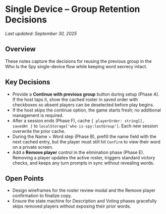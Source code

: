 # Single Device – Group Retention Decisions

_Last updated: September 30, 2025_

## Overview
These notes capture the decisions for reusing the previous group in the Who Is the Spy single-device flow while keeping word secrecy intact.

## Key Decisions
- Provide a **Continue with previous group** button during setup (Phase A). If the host taps it, show the cached roster in saved order with checkboxes so absent players can be deselected before play begins.
- If the host skips the continue option, the game starts fresh; no additional management is required.
- After a session ends (Phase F), cache `{ playerOrder: string[], savedAt }` to `localStorage['who-is-spy:lastGroup']`. Each new session overwrite the prior cache.
- During the Name + Word step (Phase B), prefill the name field with the next cached entry, but the player must still hit `Confirm` to view their word on a private screen.
- Add a **Remove player** control in the elimination phase (Phase E). Removing a player updates the active roster, triggers standard victory checks, and keeps any turn prompts in sync without revealing words.

## Open Points
- Design wireframes for the roster review modal and the Remove player confirmation to finalize copy.
- Ensure the state machine for Description and Voting phases gracefully skips removed players without exposing their prior words.
